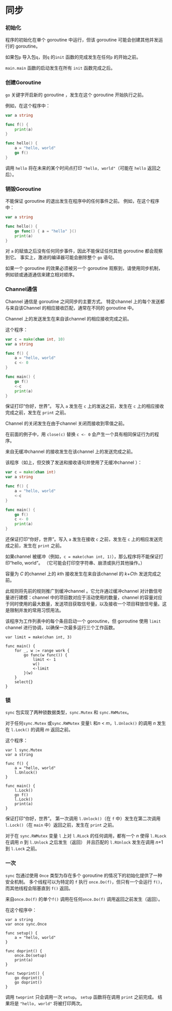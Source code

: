 # 同步

### 初始化

程序的初始化在单个 goroutine 中运行，但该 goroutine 可能会创建其他并发运行的 goroutine。

如果包`p` 导入包`q`，则`q` 的`init` 函数的完成发生在任何`p` 的开始之前。

`main.main` 函数的启动发生在所有 `init` 函数完成之后。

### 创建Goroutine 

 `go` 关键字开启新的 goroutine ，发生在这个 goroutine 开始执行之前。

例如，在这个程序中：

```go
var a string

func f() {
	print(a)
}

func hello() {
	a = "hello, world"
	go f()
}
```

调用 `hello` 将在未来的某个时间点打印 `"hello, world"`（可能在 `hello` 返回之后）。

### 销毁Goroutine

不能保证 goroutine 的退出发生在程序中的任何事件之前。 例如，在这个程序中：

```go
var a string

func hello() {
	go func() { a = "hello" }()
	print(a)
}
```

对 `a` 的赋值之后没有任何同步事件，因此不能保证任何其他 goroutine 都会观察到它。 事实上，激进的编译器可能会删除整个 `go` 语句。

如果一个 goroutine 的效果必须被另一个 goroutine 观察到，请使用同步机制，例如锁或通道通信来建立相对顺序。

### Channel通信

Channel 通信是 goroutine 之间同步的主要方式。 特定channel 上的每个发送都与来自该Channel 的相应接收匹配，通常在不同的 goroutine 中。

Channel 上的发送发生在来自该channel 的相应接收完成之前。

这个程序：

```go
var c = make(chan int, 10)
var a string

func f() {
	a = "hello, world"
	c <- 0
}

func main() {
	go f()
	<-c
	print(a)
}
```

保证打印“你好，世界”。 写入 `a` 发生在 `c` 上的发送之前，发生在 `c` 上的相应接收完成之前，发生在 `print` 之前。

Channel 的关闭发生在由于channel 关闭而接收到零值之前。

在前面的例子中，用 `close(c)` 替换 `c <- 0` 会产生一个具有相同保证行为的程序。

来自无缓冲channel 的接收发生在该channel 上的发送完成之前。

该程序（如上，但交换了发送和接收语句并使用了无缓冲channel ）：

```go
var c = make(chan int)
var a string

func f() {
	a = "hello, world"
	<-c
}

func main() {
	go f()
	c <- 0
	print(a)
}
```

还保证打印“你好，世界”。写入 `a` 发生在接收 `c` 之前，发生在 `c` 上的相应发送完成之前，发生在 `print` 之前。

如果channel 被缓冲（例如，`c = make(chan int, 1)`），那么程序将不能保证打印“hello, world”。 （它可能会打印空字符串、崩溃或执行其他操作。）

容量为 *C* 的channel 上的 *k*th 接收发生在来自该channel 的 *k*+*C*th 发送完成之前。

此规则将先前的规则推广到缓冲channel 。它允许通过缓冲channel 对计数信号量进行建模：channel 中的项目数对应于活动使用的数量，channel 的容量对应于同时使用的最大数量，发送项目获取信号量，以及接收一个项目释放信号量。这是限制并发的常用习惯用法。

该程序为工作列表中的每个条目启动一个 goroutine，但 goroutine 使用 `limit` channel 进行协调，以确保一次最多运行三个工作函数。

```
var limit = make(chan int, 3)

func main() {
	for _, w := range work {
		go func(w func()) {
			limit <- 1
			w()
			<-limit
		}(w)
	}
	select{}
}
```

### 锁

`sync` 包实现了两种锁数据类型，`sync.Mutex` 和 `sync.RWMutex`。

对于任何`sync.Mutex` 或`sync.RWMutex` 变量`l` 和*n* < *m*，`l.Unlock()` 的调用 *n* 发生在 `l.Lock()` 的调用 *m* 返回之前。

这个程序：

```
var l sync.Mutex
var a string

func f() {
	a = "hello, world"
	l.Unlock()
}

func main() {
	l.Lock()
	go f()
	l.Lock()
	print(a)
}
```

保证打印“你好，世界”。 第一次调用 `l.Unlock()`（在 `f` 中）发生在第二次调用 `l.Lock()`（在 `main` 中）返回之前，发生在 `print` 之前。

对于在 `sync.RWMutex` 变量 `l` 上对 `l.RLock` 的任何调用，都有一个 *n* 使得 `l.RLock` 在调用 *n* 到 `l.Unlock` 之后发生（返回） 并且匹配的 `l.RUnlock` 发生在调用 *n*+1 到 `l.Lock` 之前。

### 一次

`sync` 包通过使用 `Once` 类型为存在多个 goroutine 的情况下的初始化提供了一种安全机制。 多个线程可以为特定的 `f` 执行 `once.Do(f)`，但只有一个会运行 `f()`，而其他线程会阻塞直到 `f()` 返回。

来自`once.Do(f)` 的单个`f()` 调用在任何`once.Do(f)` 调用返回之前发生（返回）。

在这个程序中：

```
var a string
var once sync.Once

func setup() {
	a = "hello, world"
}

func doprint() {
	once.Do(setup)
	print(a)
}

func twoprint() {
	go doprint()
	go doprint()
}
```

调用 `twoprint` 只会调用一次 `setup`。 `setup` 函数将在调用 `print` 之前完成。 结果将是 `"hello, world"` 将被打印两次。
